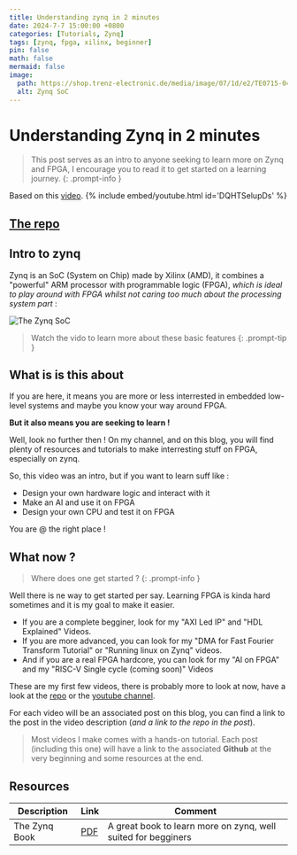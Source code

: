 ```yaml
---
title: Understanding zynq in 2 minutes
date: 2024-7-7 15:00:00 +0800
categories: [Tutorials, Zynq]
tags: [zynq, fpga, xilinx, beginner]
pin: false
math: false
mermaid: false
image:
  path: https://shop.trenz-electronic.de/media/image/07/1d/e2/TE0715-04-51I33-A_1.jpg
  alt: Zynq SoC
---
```

# Understanding Zynq in 2 minutes

> This post serves as an intro to anyone seeking to learn more on Zynq and FPGA, I encourage you to read it to get started on a learning journey.
> {: .prompt-info }

Based on this [video](https://youtu.be/DQHTSelupDs).
{% include embed/youtube.html id='DQHTSelupDs' %}

## [The repo](https://github.com/0BAB1/BRH_Tutorials)

## Intro to zynq

Zynq is an SoC (System on Chip) made by Xilinx (AMD), it combines a "powerful" ARM processor with programmable logic (FPGA), *which is ideal to play around with FPGA whilst not caring too much about the processing system part* :

![The Zynq SoC](https://www.researchgate.net/publication/351705470/figure/fig5/AS:1025414466121737@1621489268475/Xilinx-Zynq-7000-AP-SoC-architecture.png)

> Watch the vido to learn more about these basic features
> {: .prompt-tip }

## What is is this about

If you are here, it means you are more or less interrested in embedded low-level systems and maybe you know your way around FPGA.

**But it also means you are seeking to learn !**

Well, look no further then ! On my channel, and on this blog, you will find plenty of resources and tutorials to make interresting stuff on FPGA, especially on zynq.

So, this video was an intro, but if you want to learn suff like :

- Design your own hardware logic and interact with it
- Make an AI and use it on FPGA
- Design your own CPU and test it on FPGA

You are @ the right place !

## What now ?

> Where does one get started ?
> {: .prompt-info }

Well there is ne way to get started per say. Learning FPGA is kinda hard sometimes and it is my goal to make it easier.

- If you are a complete begginer, look for my "AXI Led IP" and "HDL Explained" Videos.
- If you are more advanced, you can look for my "DMA for Fast Fourier Transform Tutorial" or "Running linux on Zynq" videos.
- And if you are a real FPGA hardcore, you can look for my "AI on FPGA" and my "RISC-V Single cycle (coming soon)" Videos

These are my first few videos, there is probably more to look at now, have a look at the [repo](https://github.com/0BAB1/BRH_Tutorials) or the [youtube channel](https://www.youtube.com/@BRH_SoC).

For each video will be an associated post on this blog, you can find a link to the post in the video description (*and a link to the repo in the post*).

> Most videos I make comes with a hands-on tutorial. Each post (including this one) will have a link to the associated **Github** at the very beginning and some resources at the end.

## Resources

| Description   | Link                                                                     | Comment                                                       |
| ------------- | ------------------------------------------------------------------------ | ------------------------------------------------------------- |
| The Zynq Book | [PDF](https://is.muni.cz/el/1433/jaro2015/PV191/um/The_Zynq_Book_ebook.pdf) | A great book to learn more on zynq, well suited for begginers |
